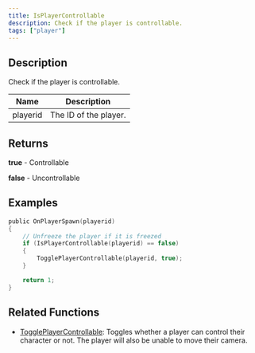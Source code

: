 ```yaml
---
title: IsPlayerControllable
description: Check if the player is controllable.
tags: ["player"]
---
```


<VersionWarn version='omp v1.1.0.2612' />

## Description

Check if the player is controllable.

| Name     | Description |
| -------- | ------------------- |
| playerid | The ID of the player. |

## Returns

**true** - Controllable

**false** - Uncontrollable

## Examples

```c
public OnPlayerSpawn(playerid)
{
    // Unfreeze the player if it is freezed
    if (IsPlayerControllable(playerid) == false)
    {
        TogglePlayerControllable(playerid, true);
    }

    return 1;
}
```

## Related Functions

- [TogglePlayerControllable](TogglePlayerControllable): Toggles whether a player can control their character or not. The player will also be unable to move their camera.
